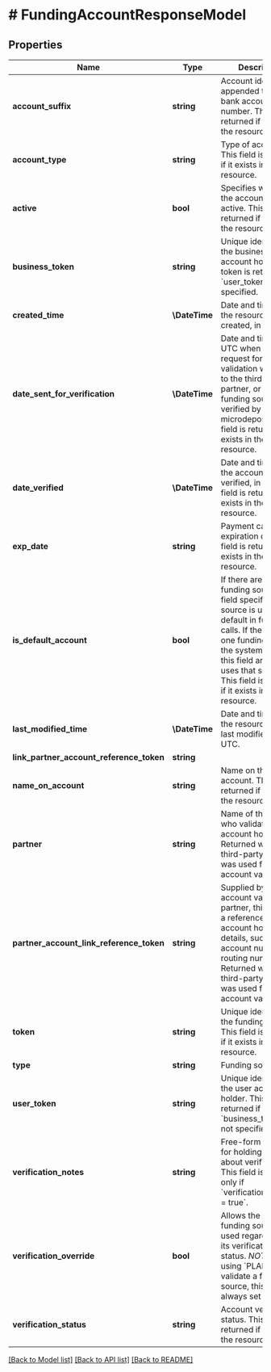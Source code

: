 # # FundingAccountResponseModel

## Properties

Name | Type | Description | Notes
------------ | ------------- | ------------- | -------------
**account_suffix** | **string** | Account identifier appended to the bank account number. This field is returned if it exists in the resource. | [optional]
**account_type** | **string** | Type of account. This field is returned if it exists in the resource. | [optional]
**active** | **bool** | Specifies whether the account is active. This field is returned if it exists in the resource. | [optional] [default to false]
**business_token** | **string** | Unique identifier of the business account holder. This token is returned if a &#x60;user_token&#x60; is not specified. | [optional]
**created_time** | **\DateTime** | Date and time when the resource was created, in UTC. |
**date_sent_for_verification** | **\DateTime** | Date and time in UTC when either the request for account validation was sent to the third-party partner, or when the funding source was verified by microdeposits.  This field is returned if it exists in the resource. | [optional]
**date_verified** | **\DateTime** | Date and time when the account was verified, in UTC. This field is returned if it exists in the resource. | [optional]
**exp_date** | **string** | Payment card expiration date. This field is returned if it exists in the resource. | [optional]
**is_default_account** | **bool** | If there are multiple funding sources, this field specifies which source is used by default in funding calls. If there is only one funding source, the system ignores this field and always uses that source.  This field is returned if it exists in the resource. | [optional] [default to false]
**last_modified_time** | **\DateTime** | Date and time when the resource was last modified, in UTC. |
**link_partner_account_reference_token** | **string** |  | [optional]
**name_on_account** | **string** | Name on the account. This field is returned if it exists in the resource. | [optional]
**partner** | **string** | Name of the partner who validated the account holder. Returned when a third-party partner was used for account validation. | [optional]
**partner_account_link_reference_token** | **string** | Supplied by the account validation partner, this value is a reference to the account holder&#39;s details, such as the account number and routing number. Returned when a third-party partner was used for account validation. | [optional]
**token** | **string** | Unique identifier of the funding source. This field is returned if it exists in the resource. | [optional]
**type** | **string** | Funding source type. | [optional]
**user_token** | **string** | Unique identifier of the user account holder. This token is returned if a &#x60;business_token&#x60; is not specified. | [optional]
**verification_notes** | **string** | Free-form text field for holding notes about verification. This field is returned only if &#x60;verification_override &#x3D; true&#x60;. | [optional]
**verification_override** | **bool** | Allows the ACH funding source to be used regardless of its verification status.  *NOTE:* When using &#x60;PLAID&#x60; to validate a funding source, this field is always set to &#x60;true&#x60;. | [optional] [default to false]
**verification_status** | **string** | Account verification status. This field is returned if it exists in the resource. | [optional]

[[Back to Model list]](../../README.md#models) [[Back to API list]](../../README.md#endpoints) [[Back to README]](../../README.md)
